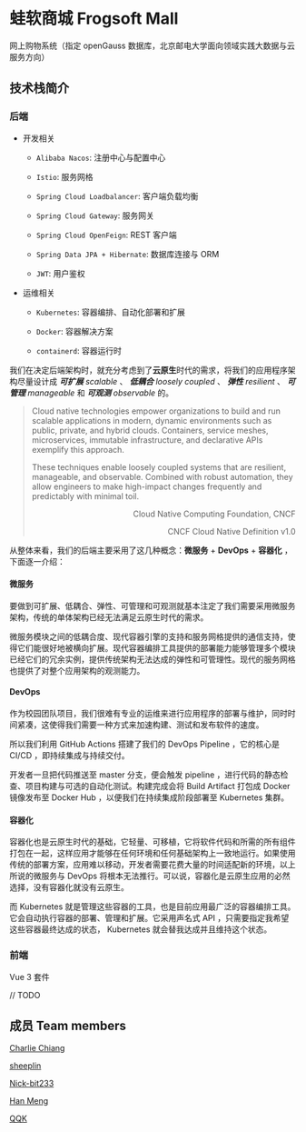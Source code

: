 # 蛙软商城 Frogsoft Mall

网上购物系统（指定 openGauss 数据库，北京邮电大学面向领域实践大数据与云服务方向）

## 技术栈简介

### 后端

- 开发相关

  - `Alibaba Nacos`: 注册中心与配置中心

  - `Istio`: 服务网格

  - `Spring Cloud Loadbalancer`: 客户端负载均衡

  - `Spring Cloud Gateway`: 服务网关

  - `Spring Cloud OpenFeign`: REST 客户端

  - `Spring Data JPA + Hibernate`: 数据库连接与 ORM

  - `JWT`: 用户鉴权

- 运维相关

  - `Kubernetes`: 容器编排、自动化部署和扩展

  - `Docker`: 容器解决方案

  - `containerd`: 容器运行时

我们在决定后端架构时，就充分考虑到了**云原生**时代的需求，将我们的应用程序架构尽量设计成 ***可扩展*** *scalable* 、 ***低耦合*** *loosely coupled* 、 ***弹性*** *resilient* 、 ***可管理*** *manageable* 和 ***可观测*** *observable* 的。

> Cloud native technologies empower organizations to build and run scalable applications in modern, dynamic environments such as public, private, and hybrid clouds. Containers, service meshes, microservices, immutable infrastructure, and declarative APIs exemplify this approach.
>
> These techniques enable loosely coupled systems that are resilient, manageable, and observable. Combined with robust automation, they allow engineers to make high-impact changes frequently and predictably with minimal toil.
>
> <p style="text-align: right">Cloud Native Computing Foundation, CNCF</p>
>
> <p style="text-align: right">CNCF Cloud Native Definition v1.0</p>

从整体来看，我们的后端主要采用了这几种概念：**微服务** + **DevOps** + **容器化** ，下面逐一介绍：

#### 微服务

要做到可扩展、低耦合、弹性、可管理和可观测就基本注定了我们需要采用微服务架构，传统的单体架构已经无法满足云原生时代的需求。

微服务模块之间的低耦合度、现代容器引擎的支持和服务网格提供的通信支持，使得它们能很好地被横向扩展。现代容器编排工具提供的部署能力能够管理多个模块已经它们的冗余实例，提供传统架构无法达成的弹性和可管理性。现代的服务网格也提供了对整个应用架构的观测能力。

#### DevOps

作为校园团队项目，我们很难有专业的运维来进行应用程序的部署与维护，同时时间紧凑，这使得我们需要一种方式来加速构建、测试和发布软件的速度。

所以我们利用 GitHub Actions 搭建了我们的 DevOps Pipeline ，它的核心是 CI/CD ，即持续集成与持续交付。

开发者一旦把代码推送至 master 分支，便会触发 pipeline ，进行代码的静态检查、项目构建与可选的自动化测试。构建完成会将 Build Artifact 打包成 Docker 镜像发布至 Docker Hub ，以便我们在持续集成阶段部署至 Kubernetes 集群。

#### 容器化

容器化也是云原生时代的基础，它轻量、可移植，它将软件代码和所需的所有组件打包在一起，这样应用才能够在任何环境和任何基础架构上一致地运行。如果使用传统的部署方案，应用难以移动，开发者需要花费大量的时间适配新的环境，以上所说的微服务与 DevOps 将根本无法推行。可以说，容器化是云原生应用的必然选择，没有容器化就没有云原生。

而 Kubernetes 就是管理这些容器的工具，也是目前应用最广泛的容器编排工具。它会自动执行容器的部署、管理和扩展。它采用声名式 API ，只需要指定我希望这些容器最终达成的状态， Kubernetes 就会替我达成并且维持这个状态。

### 前端

Vue 3 套件

// TODO

## 成员 Team members

[Charlie Chiang](https://github.com/charlie0129)

[sheeplin](https://github.com/FrogDar)

[Nick-bit233](https://github.com/Nick-bit233)

[Han Meng](https://github.com/NILIKUO)

[QQK](https://github.com/QQKdeGit)


